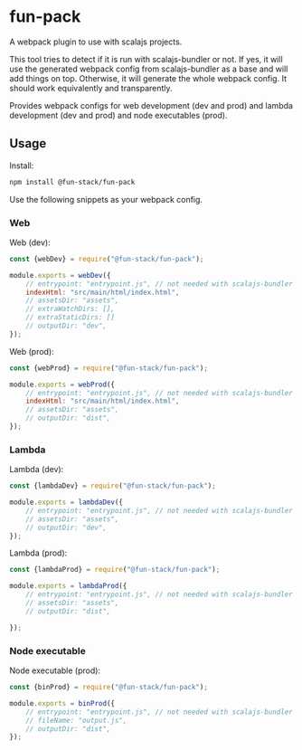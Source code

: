 # fun-pack

A webpack plugin to use with scalajs projects.

This tool tries to detect if it is run with scalajs-bundler or not. If yes, it will use the generated webpack config from scalajs-bundler as a base and will add things on top. Otherwise, it will generate the whole webpack config. It should work equivalently and transparently.

Provides webpack configs for web development (dev and prod) and lambda development (dev and prod) and node executables (prod).

## Usage

Install:
```sh
npm install @fun-stack/fun-pack
```

Use the following snippets as your webpack config.

### Web

Web (dev):
```javascript
const {webDev} = require("@fun-stack/fun-pack");

module.exports = webDev({
    // entrypoint: "entrypoint.js", // not needed with scalajs-bundler
    indexHtml: "src/main/html/index.html",
    // assetsDir: "assets",
    // extraWatchDirs: [],
    // extraStaticDirs: []
    // outputDir: "dev",
});
```

Web (prod):
```javascript
const {webProd} = require("@fun-stack/fun-pack");

module.exports = webProd({
    // entrypoint: "entrypoint.js", // not needed with scalajs-bundler
    indexHtml: "src/main/html/index.html",
    // assetsDir: "assets",
    // outputDir: "dist",
});
```

### Lambda

Lambda (dev):
```javascript
const {lambdaDev} = require("@fun-stack/fun-pack");

module.exports = lambdaDev({
    // entrypoint: "entrypoint.js", // not needed with scalajs-bundler
    // assetsDir: "assets",
    // outputDir: "dev",
});
```

Lambda (prod):
```javascript
const {lambdaProd} = require("@fun-stack/fun-pack");

module.exports = lambdaProd({
    // entrypoint: "entrypoint.js", // not needed with scalajs-bundler
    // assetsDir: "assets",
    // outputDir: "dist",

});
```

### Node executable

Node executable (prod):
```javascript
const {binProd} = require("@fun-stack/fun-pack");

module.exports = binProd({
    // entrypoint: "entrypoint.js", // not needed with scalajs-bundler
    // fileName: "output.js",
    // outputDir: "dist",
});
```
